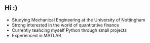 ## Hi :)
+ Studying Mechanical Engineering at the University of Nottingham
+ Strong interested in the world of quantitative finance
+ Currently teahcing myself Python through small projects
+ Experienced in MATLAB
